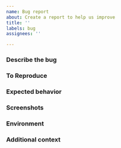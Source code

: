 ```yaml
---
name: Bug report
about: Create a report to help us improve
title: ''
labels: bug
assignees: ''

---
```


### Describe the bug
<!--A clear and concise description of what the bug is.-->

### To Reproduce
<!--
Steps to reproduce the behavior:
1. Go to '...'
2. Click on '....'
3. Scroll down to '....'
4. See error
-->

### Expected behavior
<!--A clear and concise description of what you expected to happen.-->

### Screenshots
<!--If applicable, add screenshots to help explain your problem.-->

### Environment
<!--
 - OS: [e.g. macOS, Windows10]
 - Browser [e.g. chrome, safari]
 - Version [e.g. 1.0.0]
-->

### Additional context
<!--Add any other context about the problem here.-->
